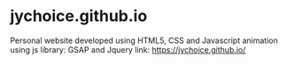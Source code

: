 # jychoice.github.io
Personal website developed using HTML5, CSS and Javascript
animation using js library: GSAP and Jquery
link: https://jychoice.github.io/
